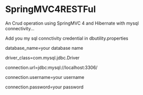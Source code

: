# SpringMVC4RESTFul
An Crud operation using SpringMVC 4 and Hibernate with mysql connectivity...

Add you my sql connctivity credential in dbutility.properties

>
database_name=your database name

driver_class=com.mysql.jdbc.Driver

connection.url=jdbc:mysql://localhost:3306/

connection.username=your username

connection.password=your password
